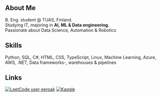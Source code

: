 ## About Me
B. Eng. student @ TUAS, Finland.  
Studying IT, majoring in **AI, ML & Data engineering.**  
Passionate about Data Science, Automation & Robotics


## Skills
Python, SQL, C#, HTML, CSS, TypeScript, Linux, Machine Learning, Azure, AWS, .NET, Data frameworks-, warehouses & pipelines


## Links
[![LeetCode user eeroak](https://img.shields.io/badge/dynamic/json?style=for-the-badge&labelColor=black&color=%23ffa116&label=Solved&query=solvedOverTotal&url=https%3A%2F%2Fleetcode-badge.vercel.app%2Fapi%2Fusers%2Feeroak&logo=leetcode&logoColor=yellow)](https://leetcode.com/eeroak/)
[![Kaggle](https://img.shields.io/badge/Kaggle-20BEFF?style=for-the-badge&logo=Kaggle&logoColor=white)](https://www.kaggle.com/eerokoo)
